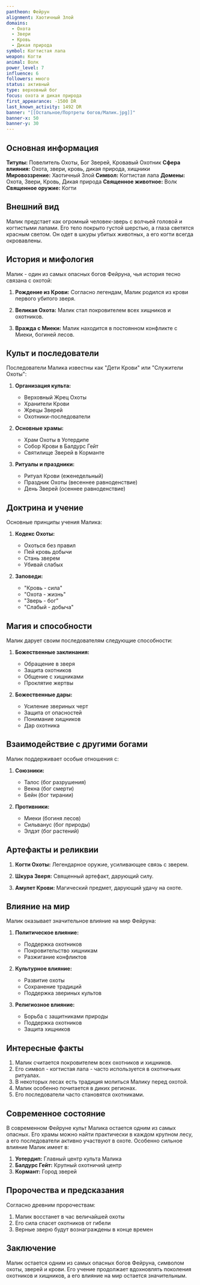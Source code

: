 ```yaml
---
pantheon: Фейрун
alignment: Хаотичный Злой
domains:
  - Охота
  - Звери
  - Кровь
  - Дикая природа
symbol: Когтистая лапа
weapon: Когти
animal: Волк
power_level: 7
influence: 6
followers: много
status: активный
type: верховный бог
focus: охота и дикая природа
first_appearance: -1500 DR
last_known_activity: 1492 DR
banner: "[[Остальное/Портреты богов/Малик.jpg]]"
banner-x: 50
banner-y: 30
---
```


## Основная информация

**Титулы:** Повелитель Охоты, Бог Зверей, Кровавый Охотник
**Сфера влияния:** Охота, звери, кровь, дикая природа, хищники
**Мировоззрение:** Хаотичный Злой
**Символ:** Когтистая лапа
**Домены:** Охота, Звери, Кровь, Дикая природа
**Священное животное:** Волк
**Священное оружие:** Когти

## Внешний вид

Малик предстает как огромный человек-зверь с волчьей головой и когтистыми лапами. Его тело покрыто густой шерстью, а глаза светятся красным светом. Он одет в шкуры убитых животных, а его когти всегда окровавлены.

## История и мифология

Малик - один из самых опасных богов Фейруна, чья история тесно связана с охотой:

1. **Рождение из Крови:** Согласно легендам, Малик родился из крови первого убитого зверя.

2. **Великая Охота:** Малик стал покровителем всех хищников и охотников.

3. **Вражда с Миеки:** Малик находится в постоянном конфликте с Миеки, богиней лесов.

## Культ и последователи

Последователи Малика известны как "Дети Крови" или "Служители Охоты":

1. **Организация культа:**

   - Верховный Жрец Охоты
   - Хранители Крови
   - Жрецы Зверей
   - Охотники-последователи

2. **Основные храмы:**

   - Храм Охоты в Уотердипе
   - Собор Крови в Балдурс Гейт
   - Святилище Зверей в Корманте

3. **Ритуалы и праздники:**
   - Ритуал Крови (еженедельный)
   - Праздник Охоты (весеннее равноденствие)
   - День Зверей (осеннее равноденствие)

## Доктрина и учение

Основные принципы учения Малика:

1. **Кодекс Охоты:**

   - Охоться без правил
   - Пей кровь добычи
   - Стань зверем
   - Убивай слабых

2. **Заповеди:**
   - "Кровь - сила"
   - "Охота - жизнь"
   - "Зверь - бог"
   - "Слабый - добыча"

## Магия и способности

Малик дарует своим последователям следующие способности:

1. **Божественные заклинания:**

   - Обращение в зверя
   - Защита охотников
   - Общение с хищниками
   - Проклятие жертвы

2. **Божественные дары:**
   - Усиление звериных черт
   - Защита от опасностей
   - Понимание хищников
   - Дар охотника

## Взаимодействие с другими богами

Малик поддерживает особые отношения с:

1. **Союзники:**

   - Талос (бог разрушения)
   - Векна (бог смерти)
   - Бейн (бог тирании)

2. **Противники:**
   - Миеки (богиня лесов)
   - Сильванус (бог природы)
   - Элдэт (бог растений)

## Артефакты и реликвии

1. **Когти Охоты:** Легендарное оружие, усиливающее связь с зверем.

2. **Шкура Зверя:** Священный артефакт, дарующий силу.

3. **Амулет Крови:** Магический предмет, дарующий удачу на охоте.

## Влияние на мир

Малик оказывает значительное влияние на мир Фейруна:

1. **Политическое влияние:**

   - Поддержка охотников
   - Покровительство хищникам
   - Разжигание конфликтов

2. **Культурное влияние:**

   - Развитие охоты
   - Сохранение традиций
   - Поддержка звериных культов

3. **Религиозное влияние:**
   - Борьба с защитниками природы
   - Поддержка охотников
   - Защита хищников

## Интересные факты

1. Малик считается покровителем всех охотников и хищников.
2. Его символ - когтистая лапа - часто используется в охотничьих ритуалах.
3. В некоторых лесах есть традиция молиться Малику перед охотой.
4. Малик особенно почитается в диких регионах.
5. Его последователи часто становятся охотниками.

## Современное состояние

В современном Фейруне культ Малика остается одним из самых опасных. Его храмы можно найти практически в каждом крупном лесу, а его последователи активно участвуют в охоте. Особенно сильное влияние Малик имеет в:

1. **Уотердип:** Главный центр культа Малика
2. **Балдурс Гейт:** Крупный охотничий центр
3. **Кормант:** Город зверей

## Пророчества и предсказания

Согласно древним пророчествам:

1. Малик восстанет в час величайшей охоты
2. Его сила спасет охотников от гибели
3. Верные зверю будут вознаграждены в конце времен

## Заключение

Малик остается одним из самых опасных богов Фейруна, символом охоты, зверей и крови. Его учение продолжает вдохновлять поколения охотников и хищников, а его влияние на мир остается значительным.
